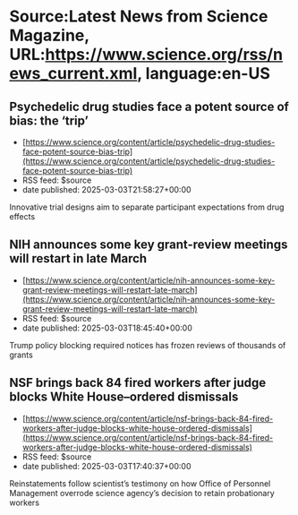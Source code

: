 # Source:Latest News from Science Magazine, URL:https://www.science.org/rss/news_current.xml, language:en-US

## Psychedelic drug studies face a potent source of bias: the ‘trip’
 - [https://www.science.org/content/article/psychedelic-drug-studies-face-potent-source-bias-trip](https://www.science.org/content/article/psychedelic-drug-studies-face-potent-source-bias-trip)
 - RSS feed: $source
 - date published: 2025-03-03T21:58:27+00:00

Innovative trial designs aim to separate participant expectations from drug effects

## NIH announces some key grant-review meetings will restart in late March
 - [https://www.science.org/content/article/nih-announces-some-key-grant-review-meetings-will-restart-late-march](https://www.science.org/content/article/nih-announces-some-key-grant-review-meetings-will-restart-late-march)
 - RSS feed: $source
 - date published: 2025-03-03T18:45:40+00:00

Trump policy blocking required notices has frozen reviews of thousands of grants

## NSF brings back 84 fired workers after judge blocks White House–ordered dismissals
 - [https://www.science.org/content/article/nsf-brings-back-84-fired-workers-after-judge-blocks-white-house-ordered-dismissals](https://www.science.org/content/article/nsf-brings-back-84-fired-workers-after-judge-blocks-white-house-ordered-dismissals)
 - RSS feed: $source
 - date published: 2025-03-03T17:40:37+00:00

Reinstatements follow scientist’s testimony on how Office of Personnel Management overrode science agency’s decision to retain probationary workers

